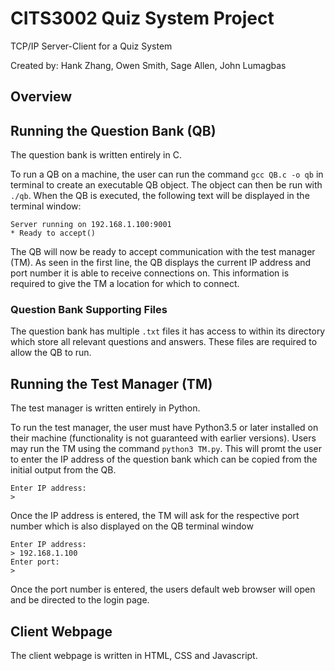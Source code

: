 # CITS3002 Quiz System Project

TCP/IP Server-Client for a Quiz System

Created by:
  Hank Zhang,
  Owen Smith,
  Sage Allen,
  John Lumagbas
  

## Overview


## Running the Question Bank (QB)
The question bank is written entirely in C.

To run a QB on a machine, the user can run the command `gcc QB.c -o qb` in terminal to create an executable QB object. The object can then be run with `./qb`. When the QB is executed, the following text will be displayed in the terminal window:

```
Server running on 192.168.1.100:9001
* Ready to accept()
```

The QB will now be ready to accept communication with the test manager (TM). As seen in the first line, the QB displays the current IP address and port number it is able to receive connections on. This information is required to give the TM a location for which to connect.

### Question Bank Supporting Files
The question bank has multiple `.txt` files it has access to within its directory which store all relevant questions and answers. These files are required to allow the QB to run.

## Running the Test Manager (TM)
The test manager is written entirely in Python.

To run the test manager, the user must have Python3.5 or later installed on their machine (functionality is not guaranteed with earlier versions). Users may run the TM using the command `python3 TM.py`. This will promt the user to enter the IP address of the question bank which can be copied from the initial output from the QB.

```
Enter IP address:
> 
```

Once the IP address is entered, the TM will ask for the respective port number which is also displayed on the QB terminal window

```
Enter IP address:
> 192.168.1.100
Enter port:
> 
```

Once the port number is entered, the users default web browser will open and be directed to the login page.


## Client Webpage 
The client webpage is written in HTML, CSS and Javascript.






 
